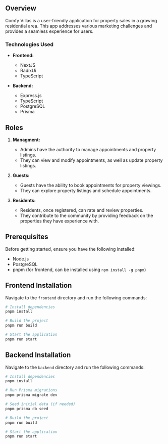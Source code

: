 
## Overview

Comfy Villas is a user-friendly application for property sales in a growing residential area. This app addresses various marketing challenges and provides a seamless experience for users.

### Technologies Used

- **Frontend:**
  - NextJS
  - RadixUi
  - TypeScript

- **Backend:**
  - Express.js
  - TypeScript
  - PostgreSQL
  - Prisma

## Roles

1. **Managment:**
   - Admins have the authority to manage appointments and property listings.
   - They can view and modify appointments, as well as update property listings.

2. **Guests:**
   - Guests have the ability to book appointments for property viewings.
   - They can explore property listings and schedule appointments.

3. **Residents:**
   - Residents, once registered, can rate and review properties.
   - They contribute to the community by providing feedback on the properties they have experience with.

## Prerequisites

Before getting started, ensure you have the following installed:

- Node.js
- PostgreSQL
- pnpm (for frontend, can be installed using `npm install -g pnpm`)

## Frontend Installation

Navigate to the `frontend` directory and run the following commands:

```bash
# Install dependencies
pnpm install

# Build the project
pnpm run build

# Start the application
pnpm run start
```

## Backend Installation

Navigate to the `backend` directory and run the following commands:

```bash
# Install dependencies
pnpm install

# Run Prisma migrations
pnpm prisma migrate dev

# Seed initial data (if needed)
pnpm prisma db seed

# Build the project
pnpm run build

# Start the application
pnpm run start
```

